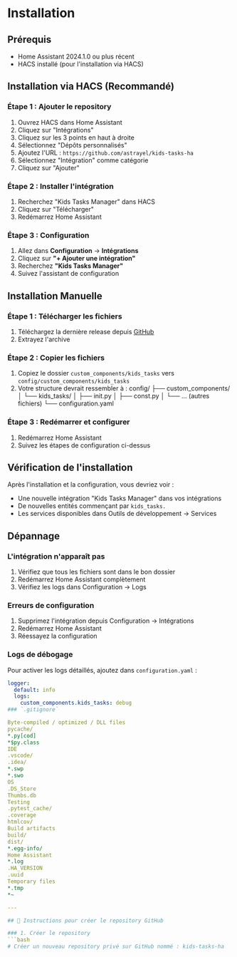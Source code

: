 # Installation

## Prérequis

- Home Assistant 2024.1.0 ou plus récent
- HACS installé (pour l'installation via HACS)

## Installation via HACS (Recommandé)

### Étape 1 : Ajouter le repository

1. Ouvrez HACS dans Home Assistant
2. Cliquez sur "Intégrations" 
3. Cliquez sur les 3 points en haut à droite
4. Sélectionnez "Dépôts personnalisés"
5. Ajoutez l'URL : `https://github.com/astrayel/kids-tasks-ha`
6. Sélectionnez "Intégration" comme catégorie
7. Cliquez sur "Ajouter"

### Étape 2 : Installer l'intégration

1. Recherchez "Kids Tasks Manager" dans HACS
2. Cliquez sur "Télécharger"
3. Redémarrez Home Assistant

### Étape 3 : Configuration

1. Allez dans **Configuration** → **Intégrations**
2. Cliquez sur **"+ Ajouter une intégration"**
3. Recherchez **"Kids Tasks Manager"**
4. Suivez l'assistant de configuration

## Installation Manuelle

### Étape 1 : Télécharger les fichiers

1. Téléchargez la dernière release depuis [GitHub](https://github.com/astrayel/kids-tasks-ha/releases)
2. Extrayez l'archive

### Étape 2 : Copier les fichiers

1. Copiez le dossier `custom_components/kids_tasks` vers `config/custom_components/kids_tasks`
2. Votre structure devrait ressembler à :
config/
├── custom_components/
│   └── kids_tasks/
│       ├── init.py
│       ├── const.py
│       └── ... (autres fichiers)
└── configuration.yaml

### Étape 3 : Redémarrer et configurer

1. Redémarrez Home Assistant
2. Suivez les étapes de configuration ci-dessus

## Vérification de l'installation

Après l'installation et la configuration, vous devriez voir :

- Une nouvelle intégration "Kids Tasks Manager" dans vos intégrations
- De nouvelles entités commençant par `kids_tasks.`
- Les services disponibles dans Outils de développement → Services

## Dépannage

### L'intégration n'apparaît pas

1. Vérifiez que tous les fichiers sont dans le bon dossier
2. Redémarrez Home Assistant complètement
3. Vérifiez les logs dans Configuration → Logs

### Erreurs de configuration

1. Supprimez l'intégration depuis Configuration → Intégrations
2. Redémarrez Home Assistant
3. Réessayez la configuration

### Logs de débogage

Pour activer les logs détaillés, ajoutez dans `configuration.yaml` :

```yaml
logger:
  default: info
  logs:
    custom_components.kids_tasks: debug
### `.gitignore`

Byte-compiled / optimized / DLL files
pycache/
*.py[cod]
*$py.class
IDE
.vscode/
.idea/
*.swp
*.swo
OS
.DS_Store
Thumbs.db
Testing
.pytest_cache/
.coverage
htmlcov/
Build artifacts
build/
dist/
*.egg-info/
Home Assistant
*.log
.HA_VERSION
.uuid
Temporary files
*.tmp
*~

---

## 🚀 Instructions pour créer le repository GitHub

### 1. Créer le repository
```bash
# Créer un nouveau repository privé sur GitHub nommé : kids-tasks-ha